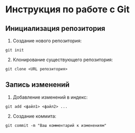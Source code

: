 # Инструкция по работе с Git
## Инициализация репозитория
1. Создание нового репозитория:
```
git init
```
2. Клонирование существующего репозитория:
```
git clone <URL репозитория>
```
## Запись изменений
1. Добавление изменений в индекс:
```
git add <файл1> <файл2> ...
```
2. Создание коммита:
```
git commit -m "Ваш комментарий к изменениям"
```
